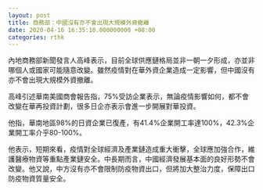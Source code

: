 ```yaml
---
layout: post
title: 商務部：中國沒有亦不會出現大規模外資撤離
date: 2020-04-16 16:35:10.000000000 +08:00
categories: rthk
---
```


內地商務部新聞發言人高峰表示，目前全球供應鏈格局並非一朝一夕形成，亦並非哪個人或國家可能隨意改變。雖然疫情對在華外資企業造成一定影響，但中國沒有亦不會出現大規模外資撤離。

高峰引述華南美國商會報告指，75%受訪企業表示，無論疫情影響如何，都不會改變在華再投資計劃，很多日企亦表示會進一步開展對華投資。

他指，華南地區98%的日資企業已復產，有41.4%企業開工率達100%，42.3%企業開工率介乎80-100%。

他表示，短期來看，疫情對全球經濟及產業鏈造成重大衝擊，全球應加強合作，維護醫療物資等重點產業鏈安全。中長期而言，中國經濟發展基本面的良好形勢不會改變。他又說，中方沒有亦不會限制防疫物資出口，但將加大整治力度，保障出口防疫物資質量安全。
